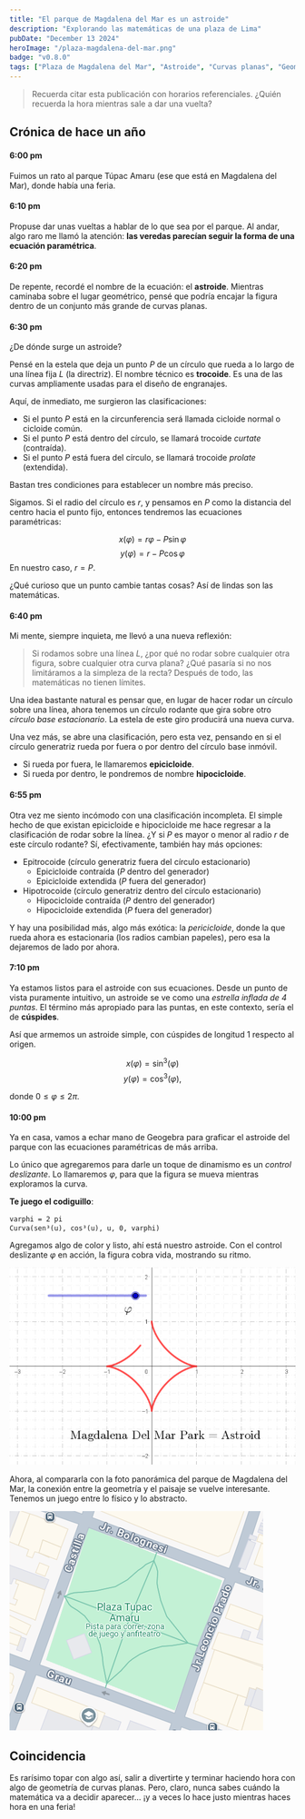```yaml
---
title: "El parque de Magdalena del Mar es un astroide"
description: "Explorando las matemáticas de una plaza de Lima"
pubDate: "December 13 2024"
heroImage: "/plaza-magdalena-del-mar.png"
badge: "v0.8.0"
tags: ["Plaza de Magdalena del Mar", "Astroide", "Curvas planas", "Geometría"]
---
```

<!-- Script - LaTex -->
<!-- <script async
  src="https://cdn.mathjax.org/mathjax/latest/MathJax.js?config=TeX-AMS-MML_HTMLorMML"
  type="text/javascript">
</script> -->
<script async type="text/javascript"
  src="https://cdnjs.cloudflare.com/ajax/libs/mathjax/2.7.0/MathJax.js?config=TeX-AMS_CHTML">
</script>
<script type="text/x-mathjax-config">
  MathJax.Hub.Config({
    tex2jax: {
      inlineMath: [['$','$'], ['\\(','\\)']],
      processEscapes: true},
      jax: ["input/TeX","input/MathML","input/AsciiMath","output/CommonHTML"],
      extensions: ["tex2jax.js","mml2jax.js","asciimath2jax.js","MathMenu.js","MathZoom.js","AssistiveMML.js", "[Contrib]/a11y/accessibility-menu.js"],
      TeX: {
      extensions: ["AMSmath.js","AMSsymbols.js","noErrors.js","noUndefined.js"],
      equationNumbers: {
      autoNumber: "AMS"
      }
    }
  });
</script>
<!-- Script - LaTex -->
> Recuerda citar esta publicación con horarios referenciales. ¿Quién recuerda la hora mientras sale a dar una vuelta?

## Crónica de hace un año

#### 6:00 pm

Fuimos un rato al parque Túpac Amaru (ese que está en Magdalena del Mar), donde había una feria.

#### 6:10 pm

Propuse dar unas vueltas a hablar de lo que sea por el parque. Al andar, algo raro me llamó la atención: **las veredas parecían seguir la forma de una ecuación paramétrica**.

#### 6:20 pm

De repente, recordé el nombre de la ecuación: el **astroide**. Mientras caminaba sobre el lugar geométrico, pensé que podría encajar la figura dentro de un conjunto más grande de curvas planas.

#### 6:30 pm

¿De dónde surge un astroide?

Pensé en la estela que deja un punto $P$ de un círculo que rueda a lo largo de una línea fija $L$ (la directriz). El nombre técnico es **trocoide**. Es una de las curvas ampliamente usadas para el diseño de engranajes.

Aquí, de inmediato, me surgieron las clasificaciones:

- Si el punto $P$ está en la circunferencia será llamada cicloide normal o cicloide común.
- Si el punto $P$ está dentro  del círculo, se llamará trocoide *curtate* (contraída).
- Si el punto $P$ está fuera del círculo, se llamará trocoide *prolate* (extendida).

Bastan tres condiciones para establecer un nombre más preciso.

Sigamos. Si el radio del círculo es $r$, y pensamos en $P$ como la distancia del centro hacia el punto fijo, entonces tendremos las ecuaciones paramétricas:

$$
x(\varphi)  =  r \varphi - P \sin \varphi
$$
$$
y(\varphi)  =  r - P \cos \varphi
$$
En nuestro caso, $r = P$.

¿Qué curioso que un punto cambie tantas cosas? Así de lindas son las matemáticas.

#### 6:40 pm

Mi mente, siempre inquieta, me llevó a una nueva reflexión:

> Si rodamos sobre una línea $L$, ¿por qué no rodar sobre cualquier otra figura, sobre cualquier otra curva plana? ¿Qué pasaría si no nos limitáramos a la simpleza de la recta? Después de todo, las matemáticas no tienen límites.

Una idea bastante natural es pensar que, en lugar de hacer rodar un círculo sobre una línea, ahora tenemos un círculo rodante que gira sobre otro *círculo base estacionario*. La estela de este giro producirá una nueva curva.

Una vez más, se abre una clasificación, pero esta vez, pensando en si el círculo generatriz rueda por fuera o por dentro del círculo base inmóvil.

- Si rueda por fuera, le llamaremos **epicicloide**.
- Si rueda por dentro, le pondremos de nombre **hipocicloide**.

#### 6:55 pm

Otra vez me siento incómodo con una clasificación incompleta. El simple hecho de que existan epicicloide e hipocicloide me hace regresar a la clasificación de rodar sobre la línea. ¿Y si $P$ es mayor o menor al radio $r$ de este círculo rodante? Sí, efectivamente, también hay más opciones:

- Epitrocoide (círculo generatriz fuera del círculo estacionario)
    -  Epicicloide contraída ($P$ dentro del generador)
    -  Epicicloide extendida ($P$ fuera del generador)
- Hipotrocoide (círculo generatriz dentro del círculo estacionario)
    - Hipocicloide contraída ($P$ dentro del generador)
    - Hipocicloide extendida ($P$ fuera del generador)

Y hay una posibilidad más, algo más exótica: la *pericicloide*, donde la que rueda ahora es estacionaria (los radios cambian papeles), pero esa la dejaremos de lado por ahora.

#### 7:10 pm

Ya estamos listos para el astroide con sus ecuaciones. Desde un punto de vista puramente intuitivo, un astroide se ve como una *estrella inflada de 4 puntas*. El término más apropiado para las puntas, en este contexto, sería el de **cúspides**.

Así que armemos un astroide simple, con cúspides de longitud $1$ respecto al origen.

$$
x(\varphi) = \sin ^3 (\varphi)
$$
$$
y(\varphi) = \cos ^3 (\varphi),
$$

donde $0 \leq \varphi \leq 2\pi.$

#### 10:00 pm

Ya en casa, vamos a echar mano de Geogebra para graficar el astroide del parque con las ecuaciones paramétricas de más arriba.

Lo único que agregaremos para darle un toque de dinamismo es un *control deslizante*. Lo llamaremos $\varphi$, para que la figura se mueva mientras exploramos la curva.

**Te juego el codiguillo**:

```
varphi = 2 pi
Curva(sen³(u), cos³(u), u, 0, varphi)
```
Agregamos algo de color y listo, ahí está nuestro astroide. Con el control deslizante $\varphi$ en acción, la figura cobra vida, mostrando su ritmo.

![Astroid by Edelve](public/post1.png)

Ahora, al compararla con la foto panorámica del parque de Magdalena del Mar, la conexión entre la geometría y el paisaje se vuelve interesante. Tenemos un juego entre lo físico y lo abstracto.

![Map of Magdalena Del Mar Park](public/post1-park.png)

##  Coincidencia

Es rarísimo topar con algo así, salir a divertirte y terminar haciendo hora con algo de geometría de curvas planas. Pero, claro, nunca sabes cuándo la matemática va a decidir aparecer… ¡y a veces lo hace justo mientras haces hora en una feria!
